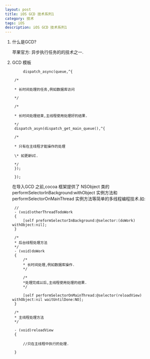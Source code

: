 ```yaml
---
layout: post
title: iOS GCD 技术系列1
category: 技术
tags: iOS
description: iOS GCD 技术系列1
---
```


1. 什么是GCD?


	
	苹果官方: 异步执行任务的的技术之一.
	
2. GCD 模板
	
    	
    		dispatch_async(queue,^{

		/*
	
		* 长时间处理的任务,例如数据库访问
	
		*/
	
		/*
	
		* 长时间处理结束,主线程使用处理好的结果.
	
		*/
		dispatch_asyn(dispatch_get_main_queue(),^{
	
		/* 
	
		* 只有在主线程才能操作的处理
	
		\* 如更新UI.
	
		*/
		});
	
		});


	在导入GCD 之前,cocoa 框架提供了 NSObject 类的performSelectorInBackground:withObject  实例方法和performSelectorOnMainThread 实例方法等简单的多线程编程技术.如:
	
    	//
    	- (void)otherThreadTodoWork
    	{
    		[self preformSelectorInBackground:@selector:(doWork) withObject:nil];
    	}
    	
    	/*
    	* 后台线程处理方法
    	*/
    	- (void)doWork
    	{
    		/*
    		* 长时间处理,例如数据库操作.
    		*/
    		
    		/*
    		*处理完成以后,主线程使用处理的结果.
    		*/
    		
    		[self performSelectorOnMainThread:@selector(reloadView) withObject:nil waitUntilDone:NO];
    	}
    	
    	/*
    	* 主线程处理方法
    	*/
    	
    	- (void)reloadView
    	{
    		
    		//只在主线程中执行的处理.
    		
    	}
    	
    	
